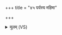 +++
title = "४५ पर्यस्य महिमा"

+++
<details><summary>मूलम् (VS)</summary>

पर्य॑स्य महि॒मा पृ॑थि॒वीं स॑मु॒द्रं ज्योति॑षा वि॒भ्राज॒न्परि॒ द्याम॒न्तरि॑क्षम्।  
सर्वं॑ सं॒पश्य॑न्त्सुवि॒दत्रो॒ यज॑त्र इ॒दं शृ॑णोतु॒ यद॒हं ब्रवी॑मि ॥
</details>